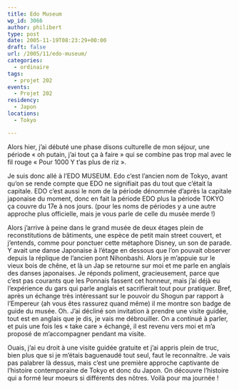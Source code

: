 ```yaml
---
title: Edo Museum
wp_id: 3066
author: philibert
type: post
date: 2005-11-19T08:23:29+00:00
draft: false
url: /2005/11/edo-museum/
categories:
  - ordinaire
tags:
  - projet 202
events:
  - Projet 202
residency:
  - Japon
locations:
  - Tokyo

---
```

Alors hier, j&rsquo;ai débuté une phase disons culturelle de mon séjour, une période « oh putain, j&rsquo;ai tout ça à faire » qui se combine pas trop mal avec le fil rouge « Pour 1000 Y t&rsquo;as plus de riz ». 

Je suis donc allé à l&rsquo;EDO MUSEUM. Edo c&rsquo;est l&rsquo;ancien nom de Tokyo, avant qu&rsquo;on se rende compte que EDO ne signifiait pas du tout que c&rsquo;était la capitale. EDO c&rsquo;est aussi le nom de la période dénommée d&rsquo;après la capitale japonaise du moment, donc en fait la période EDO plus la période TOKYO ça couvre du 17e à nos jours. (pour les noms de périodes y a une autre approche plus officielle, mais je vous parle de celle du musée merde !)

Alors j&rsquo;arrive à peine dans le grand musée de deux étages plein de reconstitutions de bâtiments, une espèce de petit main street couvert, et j&rsquo;entends, comme pour ponctuer cette métaphore Disney, un son de parade. Y avait une danse Japonaise à l&rsquo;étage en dessous que l&rsquo;on pouvait observer depuis la réplique de l&rsquo;ancien pont Nihonbashi. Alors je m&rsquo;appuie sur le vieux bois de chêne, et là un Jap se retourne sur moi et me parle en anglais des danses japonaises. Je réponds poliment, gracieusement, parce que c&rsquo;est pas courants que les Ponnais fassent cet honneur, mais j&rsquo;ai déjà eu l&rsquo;expérience du gars qui parle anglais et sacrifierait tout pour pratiquer. Bref, après un échange très intéressant sur le pouvoir du Shogun par rapport à l&rsquo;Empereur (ah vous êtes rassurez quand même) il me montre son badge de guide du musée. Oh. J&rsquo;ai décliné son invitation à prendre une visite guidée, tout est en anglais que je dis, je vais me débrouiller. On a continué à parler, et puis une fois les « take care » échangé, il est revenu vers moi et m&rsquo;a proposé de m&rsquo;accompagner pendant ma visite. 

Ouais, j&rsquo;ai eu droit à une visite guidée gratuite et j&rsquo;ai appris plein de truc, bien plus que si je m&rsquo;étais baguenaudé tout seul, faut le reconnaître. Je vais pas palabrer là dessus, mais c&rsquo;est une première approche captivante de l&rsquo;histoire contemporaine de Tokyo et donc du Japon. On découvre l&rsquo;histoire qui a formé leur moeurs si différents des nôtres. Voilà pour ma journée !